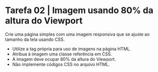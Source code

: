 # Tarefa 02 | Imagem usando 80% da altura do Viewport

Crie uma página simples com uma imagem responsiva que se ajuste ao tamanho da tela usando CSS.

- Utilize a tag própria para uso de imagens na página HTML.
- Atribua à imagem uma classe referência em CSS.
- A imagem deve ocupar 80% da altura do Viewport.
- Não implemente códigos CSS no arquivo HTML.
